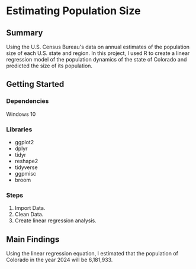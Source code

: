 # Estimating Population Size
## Summary
Using the U.S. Census Bureau's data on annual estimates of the population size of each U.S. state and region. In this project, I used R to create a linear regression model of the population dynamics of the state of Colorado and predicted the size of its population.

## Getting Started
### Dependencies
Windows 10

### Libraries
- ggplot2
- dplyr
- tidyr
- reshape2
- tidyverse
- ggpmisc
- broom

### Steps
1. Import Data.
2. Clean Data.
3. Create linear regression analysis.

## Main Findings
Using the linear regression equation, I estimated that the population of Colorado in the year 2024 will be 6,181,933.
